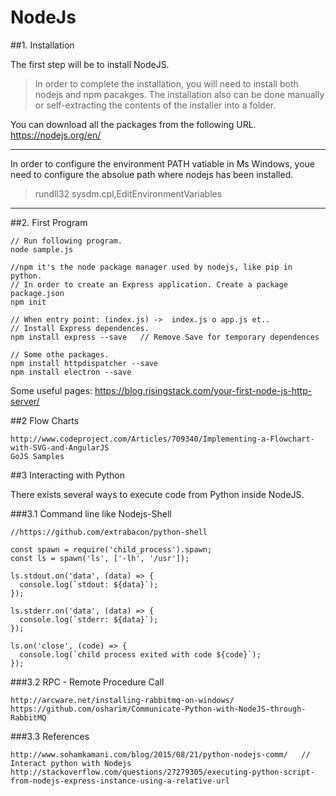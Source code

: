 # NodeJs

##1. Installation

The first step will be to install NodeJS.
 
> In order to complete the installation, you will need to install both nodejs and npm pacakges. 
> The installation also can be done manually or self-extracting the contents of the installer into a folder.

You can download all the packages from the following URL. https://nodejs.org/en/

***********************

In order to configure the environment PATH vatiable in Ms Windows, youe need to configure the absolue path where nodejs has been installed.
>	rundll32 sysdm.cpl,EditEnvironmentVariables

*************************

##2. First Program

	// Run following program.
	node sample.js 

	//npm it's the node package manager used by nodejs, like pip in python.
	// In order to create an Express application. Create a package  package.json
	npm init

	// When entry point: (index.js) ->  index.js o app.js et.. 
	// Install Express dependences.
	npm install express --save   // Remove Save for temporary dependences

	// Some othe packages.
	npm install httpdispatcher --save 
	npm install electron --save 


Some useful pages: https://blog.risingstack.com/your-first-node-js-http-server/
		
##2 Flow Charts

	http://www.codeproject.com/Articles/709340/Implementing-a-Flowchart-with-SVG-and-AngularJS
	GoJS Samples
	
##3 Interacting with Python

There exists several ways to execute code from Python inside NodeJS. 

###3.1 Command line like Nodejs-Shell
	
	//https://github.com/extrabacon/python-shell

	const spawn = require('child_process').spawn;
	const ls = spawn('ls', ['-lh', '/usr']);

	ls.stdout.on('data', (data) => {
	  console.log(`stdout: ${data}`);
	});

	ls.stderr.on('data', (data) => {
	  console.log(`stderr: ${data}`);
	});

	ls.on('close', (code) => {
	  console.log(`child process exited with code ${code}`);
	});

	
###3.2 RPC - Remote Procedure Call
	
	http://arcware.net/installing-rabbitmq-on-windows/
	https://github.com/osharim/Communicate-Python-with-NodeJS-through-RabbitMQ

###3.3 References

	http://www.sohamkamani.com/blog/2015/08/21/python-nodejs-comm/   // Interact python with Nodejs
	http://stackoverflow.com/questions/27279305/executing-python-script-from-nodejs-express-instance-using-a-relative-url


